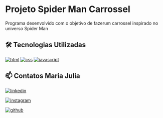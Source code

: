 # Projeto Spider Man Carrossel

Programa desenvolvido com o objetivo de fazerum carrossel inspirado no universo Spider Man

## 🛠 Tecnologias Utilizadas
 [![html](https://img.shields.io/badge/HTML5-E34F26?style=for-the-badge&logo=html5&logoColor=white)](https://img.shields.io/badge/HTML5-E34F26?style=for-the-badge&logo=html5&logoColor=white)  [![css](https://img.shields.io/badge/CSS3-1572B6?style=for-the-badge&logo=css3&logoColor=white)](https://img.shields.io/badge/CSS3-1572B6?style=for-the-badge&logo=css3&logoColor=white) [![javascript](https://img.shields.io/badge/JavaScript-F7DF1E?style=for-the-badge&logo=javascript&logoColor=black)](https://img.shields.io/badge/JavaScript-F7DF1E?style=for-the-badge&logo=javascript&logoColor=black) 

## 📫 Contatos Maria Julia

[![linkedin](https://img.shields.io/badge/linkedin-0A66C2?style=for-the-badge&logo=linkedin&logoColor=white)](https://www.linkedin.com/in/maria-julia-sousa-de-aquino-goes-69a5aa2a3/)


[![instagram](https://img.shields.io/badge/Instagram-E4405F?style=for-the-badge&logo=instagram&logoColor=white)](https://www.instagram.com/julia.mj44/)

[![github](https://img.shields.io/badge/GitHub-100000?style=for-the-badge&logo=github&logoColor=white)](https://github.com/MajuGoes)
